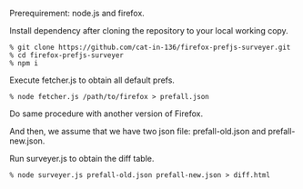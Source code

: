 Prerequirement: node.js and firefox.

Install dependency after cloning the repository to your local working copy.

    % git clone https://github.com/cat-in-136/firefox-prefjs-surveyer.git
    % cd firefox-prefjs-surveyer
    % npm i

Execute fetcher.js to obtain all default prefs.

    % node fetcher.js /path/to/firefox > prefall.json

Do same procedure with another version of Firefox.

And then, we assume that we have two json file: prefall-old.json and prefall-new.json.

Run surveyer.js to obtain the diff table.

    % node surveyer.js prefall-old.json prefall-new.json > diff.html
